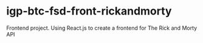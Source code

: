 # igp-btc-fsd-front-rickandmorty
Frontend project. Using React.js to create a frontend for The Rick and Morty API
